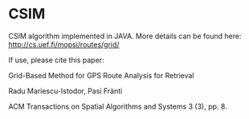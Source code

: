 # CSIM
CSIM algorithm implemented in JAVA. More details can be found here:
http://cs.uef.fi/mopsi/routes/grid/

If use, please cite this paper:

Grid-Based Method for GPS Route Analysis for Retrieval 

Radu Mariescu-Istodor, Pasi Fränti

ACM Transactions on Spatial Algorithms and Systems 3 (3), pp. 8.
